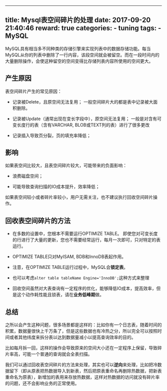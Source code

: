 
---
title: Mysql表空间碎片的处理
date: 2017-09-20 21:40:46
reward: true
categories:
    - tuning
tags: 
    - MySQL
---

MySQL具有相当多不同种类的存储引擎来实现列表中的数据存储功能。每当MySQL从你的列表中删除了一行内容，该段空间就会被留空。而在一段时间内的大量删除操作，会使这种留空的空间变得比存储列表内容所使用的空间更大。

## 产生原因

表空间碎片产生的常见原因：

* 记录被Delete，且原空间无法复用；
    一般空间碎片大的都是表中记录被大面积删除。

* 记录被Update（通常出现在变长字段中），原空间无法复用；
    一般是对含有可变长度行的表（含有VARCHAR, BLOB或TEXT列的表）进行了很多更改

* 记录插入导致页分裂，页的填充率降低；

## 影响

如果表空间比较大，且表空间碎片较大，可能带来的负面影响：

* 浪费磁盘空间；

* 可能导致查询扫描的IO成本提升，效率降低；

如果表空间较小或者碎片率较小，用户无需关注，也不建议执行回收空间碎片操作。

## 回收表空间碎片的方法

* 在多数的设置中，您根本不需要运行OPTIMIZE TABLE。
    即使您对可变长度的行进行了大量的更新，您也不需要经常运行，每月一次即可，只对特定的表运行。
* OPTIMIZE TABLE只对MyISAM, BDB和InnoDB表起作用。
* 注意，在OPTIMIZE TABLE运行过程中，MySQL会**锁定表**。

* 也可以考虑``alter table tableName Engine='InnoDB';``这种方式来整理

* 回收空间虽然对大表查询有一定程序的优化，能够降低IO成本，提高效率，但是这个动作耗性能且锁表，请在**业务低峰期**做。

## 总结

之所以会产生这种问题，很多场景都是这样的：比如你有一个日志表，随着时间的积累，数据量很快上千万条了，但是这些数据也有冷热之分，所以完全可以按照时间或者其他纬度来拆分表以达到数据量减小以提高查询效率的目的。

比如每月拆一回，这样的操作会导致原来的空间大小还在一定程序上保留，导致碎片率高，可能一个普通的查询就会全表扫描。

我们可以通过回收表空间碎片的方法来处理，其实也可以**逆向**来处理，比如把冷数据留下（即从原表把热数据导入到新表，然后把原表重命名再删除热数据，把新表重命名为原表），新增加的表用来存放热数据，这样对热数据的访问就没有碎片率的问题，还不会影响业务的正常使用。

